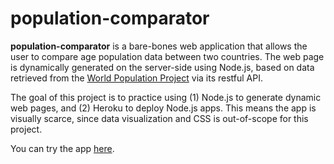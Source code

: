 # population-comparator

**population-comparator** is a bare-bones web application that allows the user to compare age population data between two countries. The web page is dynamically generated on the server-side using Node.js, based on data retrieved from the [World Population Project](http://www.population.io/) via its restful API.

The goal of this project is to practice using (1) Node.js to generate dynamic web pages, and (2) Heroku to deploy Node.js apps. This means the app is visually scarce, since data visualization and CSS is out-of-scope for this project.

You can try the app [here](https://sleepy-citadel-38083.herokuapp.com/).
